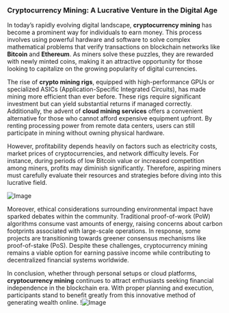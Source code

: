 ### Cryptocurrency Mining: A Lucrative Venture in the Digital Age

In today’s rapidly evolving digital landscape, **cryptocurrency mining** has become a prominent way for individuals to earn money. This process involves using powerful hardware and software to solve complex mathematical problems that verify transactions on blockchain networks like **Bitcoin** and **Ethereum**. As miners solve these puzzles, they are rewarded with newly minted coins, making it an attractive opportunity for those looking to capitalize on the growing popularity of digital currencies.

The rise of **crypto mining rigs**, equipped with high-performance GPUs or specialized ASICs (Application-Specific Integrated Circuits), has made mining more efficient than ever before. These rigs require significant investment but can yield substantial returns if managed correctly. Additionally, the advent of **cloud mining services** offers a convenient alternative for those who cannot afford expensive equipment upfront. By renting processing power from remote data centers, users can still participate in mining without owning physical hardware.

However, profitability depends heavily on factors such as electricity costs, market prices of cryptocurrencies, and network difficulty levels. For instance, during periods of low Bitcoin value or increased competition among miners, profits may diminish significantly. Therefore, aspiring miners must carefully evaluate their resources and strategies before diving into this lucrative field.

![Image](https://github.com/user-attachments/assets/590b50a7-4459-4e76-8a31-559aed223621)

Moreover, ethical considerations surrounding environmental impact have sparked debates within the community. Traditional proof-of-work (PoW) algorithms consume vast amounts of energy, raising concerns about carbon footprints associated with large-scale operations. In response, some projects are transitioning towards greener consensus mechanisms like proof-of-stake (PoS). Despite these challenges, cryptocurrency mining remains a viable option for earning passive income while contributing to decentralized financial systems worldwide.

In conclusion, whether through personal setups or cloud platforms, **cryptocurrency mining** continues to attract enthusiasts seeking financial independence in the blockchain era. With proper planning and execution, participants stand to benefit greatly from this innovative method of generating wealth online. !![Image](https://github.com/user-attachments/assets/590b50a7-4459-4e76-8a31-559aed223621)